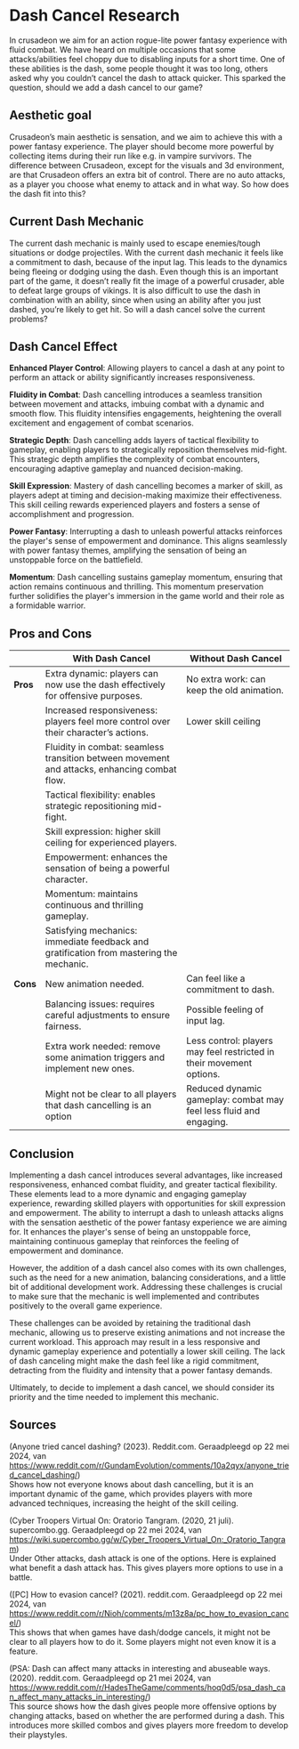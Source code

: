 # Dash Cancel Research
In crusadeon we aim for an action rogue-lite power fantasy experience with fluid combat. We have heard on multiple occasions that some attacks/abilities feel choppy due to disabling inputs for a short time. One of these abilities is the dash, some people thought it was too long, others asked why you couldn’t cancel the dash to attack quicker. This sparked the question, should we add a dash cancel to our game?

## Aesthetic goal
Crusadeon’s main aesthetic is sensation, and we aim to achieve this with a power fantasy experience. The player should become more powerful by collecting items during their run like e.g. in vampire survivors. The difference between Crusadeon, except for the visuals and 3d environment, are that Crusadeon offers an extra bit of control. There are no auto attacks, as a player you choose what enemy to attack and in what way. So how does the dash fit into this?

## Current Dash Mechanic
The current dash mechanic is mainly used to escape enemies/tough situations or dodge projectiles. With the current dash mechanic it feels like a commitment to dash, because of the input lag. This leads to the dynamics being fleeing or dodging using the dash. Even though this is an important part of the game, it doesn’t really fit the image of a powerful crusader, able to defeat large groups of vikings. It is also difficult to use the dash in combination with an ability, since when using an ability after you just dashed, you’re likely to get hit. So will a dash cancel solve the current problems?

## Dash Cancel Effect
**Enhanced Player Control**: Allowing players to cancel a dash at any point to perform an attack or ability significantly increases responsiveness.  

**Fluidity in Combat**: Dash cancelling introduces a seamless transition between movement and attacks, imbuing combat with a dynamic and smooth flow. This fluidity intensifies engagements, heightening the overall excitement and engagement of combat scenarios. 

**Strategic Depth**: Dash cancelling adds layers of tactical flexibility to gameplay, enabling players to strategically reposition themselves mid-fight. This strategic depth amplifies the complexity of combat encounters, encouraging adaptive gameplay and nuanced decision-making.  

**Skill Expression**: Mastery of dash cancelling becomes a marker of skill, as players adept at timing and decision-making maximize their effectiveness. This skill ceiling rewards experienced players and fosters a sense of accomplishment and progression. 

**Power Fantasy**: Interrupting a dash to unleash powerful attacks reinforces the player's sense of empowerment and dominance. This aligns seamlessly with power fantasy themes, amplifying the sensation of being an unstoppable force on the battlefield. 

**Momentum**: Dash cancelling sustains gameplay momentum, ensuring that action remains continuous and thrilling. This momentum preservation further solidifies the player's immersion in the game world and their role as a formidable warrior.  

## Pros and Cons
|                	| **With Dash Cancel**                                                                                     	| **Without Dash Cancel**                                             |
|-----------------|-----------------------------------------------------------------------------------------------------------|---------------------------------------------------------------------|
| **Pros**       	| Extra dynamic: players can now use the dash effectively for offensive purposes.                          	| No extra work: can keep the old animation.                       	  |
|                	| Increased responsiveness: players feel more control over their character’s actions.                     	| Lower skill ceiling                                                 |
|                	| Fluidity in combat: seamless transition between movement and attacks, enhancing combat flow.             	|                                                                     |
|                	| Tactical flexibility: enables strategic repositioning mid-fight.                                         	|                                                                     |
|                	| Skill expression: higher skill ceiling for experienced players.                                          	|                                                                     |
|                	| Empowerment: enhances the sensation of being a powerful character.                                       	|                                                                     |
|                	| Momentum: maintains continuous and thrilling gameplay.                                                   	|                                                                     |
|                	| Satisfying mechanics: immediate feedback and gratification from mastering the mechanic.                  	|                                                                     |
| **Cons**       	| New animation needed.                                                                                    	| Can feel like a commitment to dash.                               	|
|                	| Balancing issues: requires careful adjustments to ensure fairness.                                       	| Possible feeling of input lag.                                    	|
|                	| Extra work needed: remove some animation triggers and implement new ones.                                	| Less control: players may feel restricted in their movement options.|
|                	| Might not be clear to all players that dash cancelling is an option                                       | Reduced dynamic gameplay: combat may feel less fluid and engaging.	|


## Conclusion
Implementing a dash cancel introduces several advantages, like increased responsiveness, enhanced combat fluidity, and greater tactical flexibility. These elements lead to a more dynamic and engaging gameplay experience, rewarding skilled players with opportunities for skill expression and empowerment. The ability to interrupt a dash to unleash attacks aligns with the sensation aesthetic of the power fantasy experience we are aiming for. It enhances the player's sense of being an unstoppable force, maintaining continuous gameplay that reinforces the feeling of empowerment and dominance.

However, the addition of a dash cancel also comes with its own challenges, such as the need for a new animation, balancing considerations, and a little bit of additional development work. Addressing these challenges is crucial to make sure that the mechanic is well implemented and contributes positively to the overall game experience.

These challenges can be avoided by retaining the traditional dash mechanic, allowing us to preserve existing animations and not increase the current workload. This approach may result in a less responsive and dynamic gameplay experience and potentially a lower skill ceiling. The lack of dash canceling might make the dash feel like a rigid commitment, detracting from the fluidity and intensity that a power fantasy demands.

Ultimately, to decide to implement a dash cancel, we should consider its priority and the time needed to implement this mechanic. 

## Sources
(Anyone tried cancel dashing? (2023). Reddit.com. Geraadpleegd op 22 mei 2024, van https://www.reddit.com/r/GundamEvolution/comments/10a2qyx/anyone_tried_cancel_dashing/)  
Shows how not everyone knows about dash cancelling, but it is an important dynamic of the game, which provides players with more advanced techniques, increasing the height of the skill ceiling.

(Cyber Troopers Virtual On: Oratorio Tangram. (2020, 21 juli). supercombo.gg. Geraadpleegd op 22 mei 2024, van https://wiki.supercombo.gg/w/Cyber_Troopers_Virtual_On:_Oratorio_Tangram)  
Under Other attacks, dash attack is one of the options. Here is explained what benefit a dash attack has. This gives players more options to use in a battle.

([PC] How to evasion cancel? (2021). reddit.com. Geraadpleegd op 22 mei 2024, van https://www.reddit.com/r/Nioh/comments/m13z8a/pc_how_to_evasion_cancel/)  
This shows that when games have dash/dodge cancels, it might not be clear to all players how to do it. Some players might not even know it is a feature.

(PSA: Dash can affect many attacks in interesting and abuseable ways. (2020). reddit.com. Geraadpleegd op 21 mei 2024, van https://www.reddit.com/r/HadesTheGame/comments/hoq0d5/psa_dash_can_affect_many_attacks_in_interesting/)  
This source shows how the dash gives people more offensive options by changing attacks, based on whether the are performed during a dash. This introduces more skilled combos and gives players more freedom to develop their playstyles.





